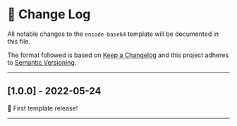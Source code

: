 # 📣 Change Log
All notable changes to the `encode-base64` template will be documented in this file.

The format followed is based on [Keep a Changelog](http://keepachangelog.com/) and this project adheres to [Semantic Versioning](http://semver.org/).

---
 
## [1.0.0] - 2022-05-24
 
🚀 First template release!

---

